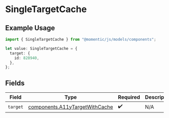 # SingleTargetCache

## Example Usage

```typescript
import { SingleTargetCache } from "@momentic/js/models/components";

let value: SingleTargetCache = {
  target: {
    id: 828940,
  },
};
```

## Fields

| Field                                                                            | Type                                                                             | Required                                                                         | Description                                                                      |
| -------------------------------------------------------------------------------- | -------------------------------------------------------------------------------- | -------------------------------------------------------------------------------- | -------------------------------------------------------------------------------- |
| `target`                                                                         | [components.A11yTargetWithCache](../../models/components/a11ytargetwithcache.md) | :heavy_check_mark:                                                               | N/A                                                                              |